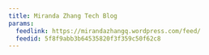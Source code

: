 ```yaml
---
title: Miranda Zhang Tech Blog
params:
  feedlink: https://mirandazhangq.wordpress.com/feed/
  feedid: 5f8f9abb3b64535820f3f359c50f62c8
---
```

